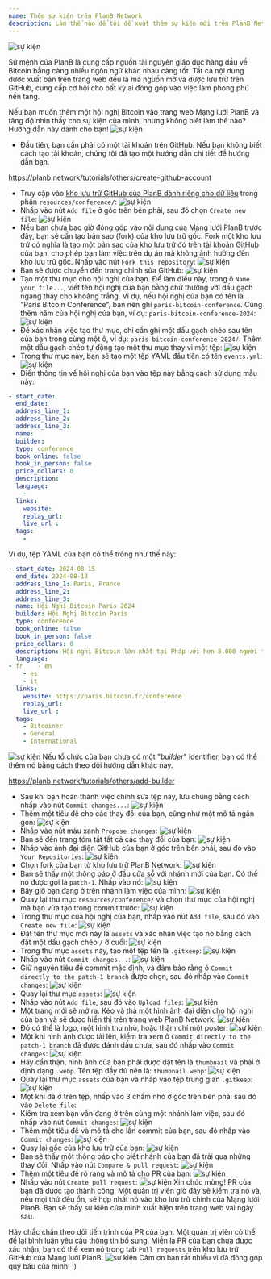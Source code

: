 ```yaml
---
name: Thêm sự kiện trên PlanB Network
description: Làm thế nào để tôi đề xuất thêm sự kiện mới trên PlanB Network?
---
```

![sự kiện](assets/cover.webp)

Sứ mệnh của PlanB là cung cấp nguồn tài nguyên giáo dục hàng đầu về Bitcoin bằng càng nhiều ngôn ngữ khác nhau càng tốt. Tất cả nội dung được xuất bản trên trang web đều là mã nguồn mở và được lưu trữ trên GitHub, cung cấp cơ hội cho bất kỳ ai đóng góp vào việc làm phong phú nền tảng.

Nếu bạn muốn thêm một hội nghị Bitcoin vào trang web Mạng lưới PlanB và tăng độ nhìn thấy cho sự kiện của mình, nhưng không biết làm thế nào? Hướng dẫn này dành cho bạn!
![sự kiện](assets/01.webp)
- Đầu tiên, bạn cần phải có một tài khoản trên GitHub. Nếu bạn không biết cách tạo tài khoản, chúng tôi đã tạo một hướng dẫn chi tiết để hướng dẫn bạn.

https://planb.network/tutorials/others/create-github-account


- Truy cập vào [kho lưu trữ GitHub của PlanB dành riêng cho dữ liệu](https://github.com/DecouvreBitcoin/sovereign-university-data/tree/dev/resources/conference) trong phần `resources/conference/`:
![sự kiện](assets/02.webp)
- Nhấp vào nút `Add file` ở góc trên bên phải, sau đó chọn `Create new file`:
![sự kiện](assets/03.webp)
- Nếu bạn chưa bao giờ đóng góp vào nội dung của Mạng lưới PlanB trước đây, bạn sẽ cần tạo bản sao (fork) của kho lưu trữ gốc. Fork một kho lưu trữ có nghĩa là tạo một bản sao của kho lưu trữ đó trên tài khoản GitHub của bạn, cho phép bạn làm việc trên dự án mà không ảnh hưởng đến kho lưu trữ gốc. Nhấp vào nút `Fork this repository`:
![sự kiện](assets/04.webp)
- Bạn sẽ được chuyển đến trang chỉnh sửa GitHub:
![sự kiện](assets/05.webp)
- Tạo một thư mục cho hội nghị của bạn. Để làm điều này, trong ô `Name your file...`, viết tên hội nghị của bạn bằng chữ thường với dấu gạch ngang thay cho khoảng trắng. Ví dụ, nếu hội nghị của bạn có tên là "Paris Bitcoin Conference", bạn nên ghi `paris-bitcoin-conference`. Cũng thêm năm của hội nghị của bạn, ví dụ: `paris-bitcoin-conference-2024`:
![sự kiện](assets/06.webp)
- Để xác nhận việc tạo thư mục, chỉ cần ghi một dấu gạch chéo sau tên của bạn trong cùng một ô, ví dụ: `paris-bitcoin-conference-2024/`. Thêm một dấu gạch chéo tự động tạo một thư mục thay vì một tệp:
![sự kiện](assets/07.webp)
- Trong thư mục này, bạn sẽ tạo một tệp YAML đầu tiên có tên `events.yml`:
![sự kiện](assets/08.webp)
- Điền thông tin về hội nghị của bạn vào tệp này bằng cách sử dụng mẫu này:

```yaml
- start_date:
  end_date:
  address_line_1:
  address_line_2: 
  address_line_3: 
  name:
  builder:
  type: conference
  book_online: false
  book_in_person: false
  price_dollars: 0
  description:
  language: 
    - 
  links:
    website:
    replay_url:    
    live_url :
  tags: 
    - 
```

Ví dụ, tệp YAML của bạn có thể trông như thế này:

```yaml
- start_date: 2024-08-15
  end_date: 2024-08-18
  address_line_1: Paris, France
  address_line_2: 
  address_line_3: 
  name: Hội Nghị Bitcoin Paris 2024
  builder: Hội Nghị Bitcoin Paris
  type: conference
  book_online: false
  book_in_person: false
  price_dollars: 0
  description: Hội nghị Bitcoin lớn nhất tại Pháp với hơn 8,000 người tham gia mỗi năm!
  language:
- fr    - en
    - es
    - it
  links:
    website: https://paris.bitcoin.fr/conference
    replay_url:
    live_url :
  tags: 
    - Bitcoiner
    - General
    - International
```
![sự kiện](assets/09.webp)
Nếu tổ chức của bạn chưa có một "*builder*" identifier, bạn có thể thêm nó bằng cách theo dõi hướng dẫn khác này.

https://planb.network/tutorials/others/add-builder



- Sau khi bạn hoàn thành việc chỉnh sửa tệp này, lưu chúng bằng cách nhấp vào nút `Commit changes...`:
![sự kiện](assets/10.webp)
- Thêm một tiêu đề cho các thay đổi của bạn, cũng như một mô tả ngắn gọn:
![sự kiện](assets/11.webp)
- Nhấp vào nút màu xanh `Propose changes`:
![sự kiện](assets/12.webp)
- Bạn sẽ đến trang tóm tắt tất cả các thay đổi của bạn:
![sự kiện](assets/13.webp)
- Nhấp vào ảnh đại diện GitHub của bạn ở góc trên bên phải, sau đó vào `Your Repositories`:
![sự kiện](assets/14.webp)
- Chọn fork của bạn từ kho lưu trữ PlanB Network:
![sự kiện](assets/15.webp)
- Bạn sẽ thấy một thông báo ở đầu cửa sổ với nhánh mới của bạn. Có thể nó được gọi là `patch-1`. Nhấp vào nó:
![sự kiện](assets/16.webp)
- Bây giờ bạn đang ở trên nhánh làm việc của mình:
![sự kiện](assets/17.webp)
- Quay lại thư mục `resources/conference/` và chọn thư mục của hội nghị mà bạn vừa tạo trong commit trước:
![sự kiện](assets/18.webp)
- Trong thư mục của hội nghị của bạn, nhấp vào nút `Add file`, sau đó vào `Create new file`:
![sự kiện](assets/19.webp)
- Đặt tên thư mục mới này là `assets` và xác nhận việc tạo nó bằng cách đặt một dấu gạch chéo `/` ở cuối:
![sự kiện](assets/20.webp)
- Trong thư mục `assets` này, tạo một tệp tên là `.gitkeep`:
![sự kiện](assets/21.webp)
- Nhấp vào nút `Commit changes...`:
![sự kiện](assets/22.webp)
- Giữ nguyên tiêu đề commit mặc định, và đảm bảo rằng ô `Commit directly to the patch-1 branch` được chọn, sau đó nhấp vào `Commit changes`:
![sự kiện](assets/23.webp)
- Quay lại thư mục `assets`:
![sự kiện](assets/24.webp)
- Nhấp vào nút `Add file`, sau đó vào `Upload files`: ![sự kiện](assets/25.webp)
- Một trang mới sẽ mở ra. Kéo và thả một hình ảnh đại diện cho hội nghị của bạn và sẽ được hiển thị trên trang web PlanB Network:
![sự kiện](assets/26.webp)
- Đó có thể là logo, một hình thu nhỏ, hoặc thậm chí một poster:
![sự kiện](assets/27.webp)
- Một khi hình ảnh được tải lên, kiểm tra xem ô `Commit directly to the patch-1 branch` đã được đánh dấu chưa, sau đó nhấp vào `Commit changes`:
![sự kiện](assets/28.webp)
- Hãy cẩn thận, hình ảnh của bạn phải được đặt tên là `thumbnail` và phải ở định dạng `.webp`. Tên tệp đầy đủ nên là: `thumbnail.webp`:
![sự kiện](assets/29.webp)
- Quay lại thư mục `assets` của bạn và nhấp vào tệp trung gian `.gitkeep`:
![sự kiện](assets/30.webp)
- Một khi đã ở trên tệp, nhấp vào 3 chấm nhỏ ở góc trên bên phải sau đó vào `Delete file`:
- Kiểm tra xem bạn vẫn đang ở trên cùng một nhánh làm việc, sau đó nhấp vào nút `Commit changes`:
![sự kiện](assets/31.webp)
- Thêm một tiêu đề và mô tả cho lần commit của bạn, sau đó nhấp vào `Commit changes`:
![sự kiện](assets/32.webp)
- Quay lại gốc của kho lưu trữ của bạn:
![sự kiện](assets/33.webp)
- Bạn sẽ thấy một thông báo cho biết nhánh của bạn đã trải qua những thay đổi. Nhấp vào nút `Compare & pull request`:
![sự kiện](assets/34.webp)
- Thêm một tiêu đề rõ ràng và mô tả cho PR của bạn:
![sự kiện](assets/35.webp)
- Nhấp vào nút `Create pull request`:
![sự kiện](assets/36.webp)
Xin chúc mừng! PR của bạn đã được tạo thành công. Một quản trị viên giờ đây sẽ kiểm tra nó và, nếu mọi thứ đều ổn, sẽ hợp nhất nó vào kho lưu trữ chính của Mạng lưới PlanB. Bạn sẽ thấy sự kiện của mình xuất hiện trên trang web vài ngày sau.

Hãy chắc chắn theo dõi tiến trình của PR của bạn. Một quản trị viên có thể để lại bình luận yêu cầu thông tin bổ sung. Miễn là PR của bạn chưa được xác nhận, bạn có thể xem nó trong tab `Pull requests` trên kho lưu trữ GitHub của Mạng lưới PlanB:
![sự kiện](assets/37.webp)
Cảm ơn bạn rất nhiều vì đã đóng góp quý báu của mình! :)
